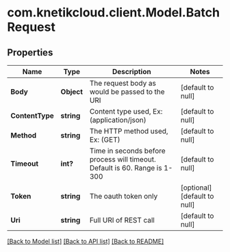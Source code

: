# com.knetikcloud.client.Model.BatchRequest
## Properties

Name | Type | Description | Notes
------------ | ------------- | ------------- | -------------
**Body** | **Object** | The request body as would be passed to the URI | [default to null]
**ContentType** | **string** | Content type used, Ex:(application/json) | [default to null]
**Method** | **string** | The HTTP method used, Ex: (GET) | [default to null]
**Timeout** | **int?** | Time in seconds before process will timeout.  Default is 60.  Range is 1-300 | [default to null]
**Token** | **string** | The oauth token only | [optional] [default to null]
**Uri** | **string** | Full URI of REST call | [default to null]

[[Back to Model list]](../README.md#documentation-for-models) [[Back to API list]](../README.md#documentation-for-api-endpoints) [[Back to README]](../README.md)

